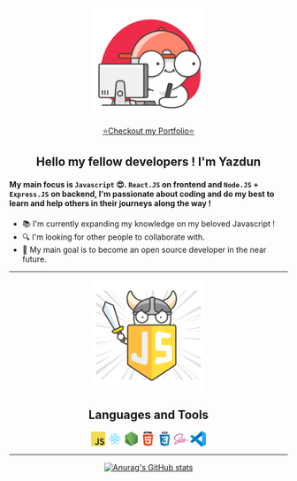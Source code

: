<div align="center">

<img align="center" alt="HTML5" width="200px" src="./1.svg" />

<a href="https://yazdun.com/" target="_blank">⭐️Checkout my Portfolio⭐️</a>

## Hello my fellow developers ! I'm Yazdun

</div>

#### My main focus is `Javascript` 😍. `React.JS` on frontend and `Node.JS` + `Express.JS` on backend, I'm passionate about coding and do my best to learn and help others in their journeys along the way !

- 📚 I'm currently expanding my knowledge on my beloved Javascript !
- 🔍 I'm looking for other people to collaborate with.
- 🚀 My main goal is to become an open source developer in the near future.

---

<div align="center">

<img  alt="HTML5" width="200px" src="./2.svg" />

## Languages and Tools

<img align="center" alt="JavaScript" width="26px" src="https://raw.githubusercontent.com/github/explore/80688e429a7d4ef2fca1e82350fe8e3517d3494d/topics/javascript/javascript.png" />
<img align="center" alt="React" width="26px" src="https://raw.githubusercontent.com/github/explore/80688e429a7d4ef2fca1e82350fe8e3517d3494d/topics/react/react.png" />
<img align="center" alt="Node.js" width="26px" src="https://raw.githubusercontent.com/github/explore/80688e429a7d4ef2fca1e82350fe8e3517d3494d/topics/nodejs/nodejs.png" />
<img align="center" alt="HTML5" width="26px" src="https://raw.githubusercontent.com/github/explore/80688e429a7d4ef2fca1e82350fe8e3517d3494d/topics/html/html.png" />
<img align="center" alt="CSS3" width="26px" src="https://raw.githubusercontent.com/github/explore/80688e429a7d4ef2fca1e82350fe8e3517d3494d/topics/css/css.png" />
<img align="center" alt="Sass" width="26px" src="https://raw.githubusercontent.com/github/explore/80688e429a7d4ef2fca1e82350fe8e3517d3494d/topics/sass/sass.png" />
<img align="center" alt="Visual Studio Code" width="28px" src="https://raw.githubusercontent.com/github/explore/80688e429a7d4ef2fca1e82350fe8e3517d3494d/topics/visual-studio-code/visual-studio-code.png" />

</div>

---

<div align="center">

[![Anurag's GitHub stats](https://github-readme-stats.vercel.app/api?username=Yazdun&show_icons=true&theme=github_dark)](https://github.com/anuraghazra/github-readme-stats)

</div>
<br />
